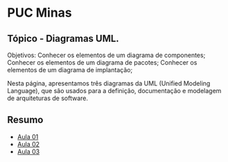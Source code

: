 # PUC Minas

## Tópico - Diagramas UML. 

Objetivos:
  Conhecer os elementos de um diagrama de componentes; 
  Conhecer os elementos de um diagrama de pacotes;
  Conhecer os elementos de um diagrama de implantação;

Nesta página, apresentamos três diagramas da UML (Unified Modeling Language), que são usados para a definição, documentação e modelagem de arquiteturas de software.

## Resumo
  - [Aula 01](./aula-01/readme.md)
  - [Aula 02](./aula-02/readme.md)
  - [Aula 03](./aula-03/readme.md)